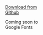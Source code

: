 <a id="github_download" href="https://github.com/googlefonts/science-gothic">
  <p>Download from<br>Github</p>
</a>


<a id="google_download">
  <p>Coming soon to<br>Google Fonts</p>
</a>

